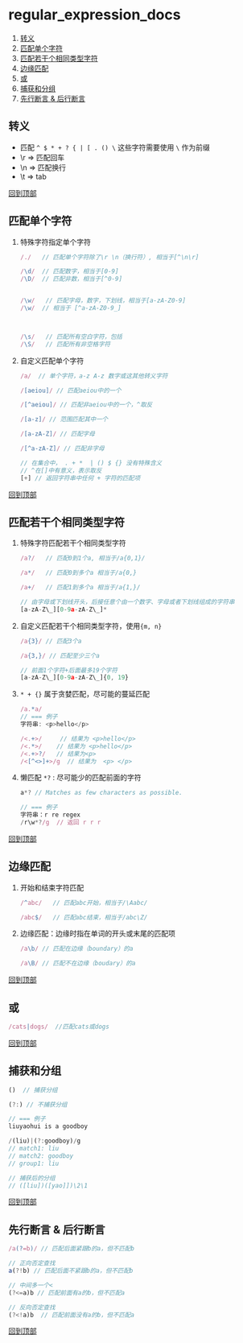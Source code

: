 
# regular_expression_docs
1. [转义](#转义)
2. [匹配单个字符](#匹配单个字符)
3. [匹配若干个相同类型字符](#匹配若干个相同类型字符)
4. [边缘匹配](#边缘匹配)
5. [或](#或)
6. [捕获和分组](#捕获和分组)
7. [先行断言 & 后行断言](#先行断言--后行断言)



## 转义
* 匹配 `^ $ * + ? { | [ . () \` 这些字符需要使用 `\` 作为前缀
* \r  => 匹配回车
* \n => 匹配换行
* \t => tab

[回到顶部](#regular_expression_docs)




## 匹配单个字符
1. 特殊字符指定单个字符
    ```javascript
    /./   // 匹配单个字符除了\r \n（换行符）, 相当于[^\n\r]
    
    /\d/  // 匹配数字，相当于[0-9]
    /\D/  // 匹配非数，相当于[^0-9]
    

    /\w/   // 匹配字母，数字，下划线，相当于[a-zA-Z0-9]
    /\w/  // 相当于 [^a-zA-Z0-9_]

   

    /\s/   // 匹配所有空白字符，包括
    /\S/   // 匹配所有非空格字符
    ```
2. 自定义匹配单个字符
    ```javascript
    /a/  // 单个字符，a-z A-z 数字或这其他转义字符

    /[aeiou]/ // 匹配aeiou中的一个

    /[^aeiou]/ // 匹配非aeiou中的一个，^取反

    /[a-z]/ // 范围匹配其中一个

    /[a-zA-Z]/ // 匹配字母

    /[^a-zA-Z]/ // 匹配非字母

    // 在集合中， . + *  | () $ {} 没有特殊含义
    // ^在[]中有意义，表示取反
    [+] // 返回字符串中任何 + 字符的匹配项
    ```

[回到顶部](#regular_expression_docs)



## 匹配若干个相同类型字符
1. 特殊字符匹配若干个相同类型字符
    ```js
    /a?/   // 匹配0到1个a, 相当于/a{0,1}/

    /a*/   // 匹配0到多个a 相当于/a{0,}

    /a+/   // 匹配1到多个a 相当于/a{1,}/

    // 由字母或下划线开头，后接任意个由一个数字、字母或者下划线组成的字符串
    [a-zA-Z\_][0-9a-zA-Z\_]*
    ```
2. 自定义匹配若干个相同类型字符，使用`{m, n}`
    ```javascript
    /a{3}/ // 匹配3个a

    /a{3,}/ // 匹配至少三个a

    // 前面1个字符+后面最多19个字符
    [a-zA-Z\_][0-9a-zA-Z\_]{0, 19}
    ```
3. `* + {}` 属于贪婪匹配，尽可能的蔓延匹配
    ```js
    /a.*a/  
    // === 例子
    字符串: <p>hello</p>

    /<.+>/     // 结果为 <p>hello</p>
    /<.*>/    // 结果为 <p>hello</p>
    /<.+>?/   // 结果为<p>
    /<[^<>]+>/g  // 结果为  <p> </p>
    ```
4. 懒匹配 `*?` : 尽可能少的匹配前面的字符
    ```js
    a*? // Matches as few characters as possible.

    // === 例子
    字符串：r re regex
    /r\w*?/g  // 返回 r r r

    ```

[回到顶部](#regular_expression_docs)


## 边缘匹配
1. 开始和结束字符匹配
    ```javascript
    /^abc/   // 匹配abc开始，相当于/\Aabc/

    /abc$/   // 匹配abc结束，相当于/abc\Z/
    ```
2. 边缘匹配：边缘时指在单词的开头或末尾的匹配项
    ```js
    /a\b/ // 匹配在边缘（boundary）的a

    /a\B/ // 匹配不在边缘（boudary）的a
    ```

[回到顶部](#regular_expression_docs)




## 或
```js
/cats|dogs/  //匹配cats或dogs
```


[回到顶部](#regular_expression_docs)

## 捕获和分组
```js
()  // 捕获分组

(?:) // 不捕获分组

// === 例子
liuyaohui is a goodboy

/(liu)|(?:goodboy)/g 
// match1: liu
// match2: goodboy
// group1: liu

// 捕获后的分组
// ([liu])([yao]])\2\1
```


[回到顶部](#regular_expression_docs)


## 先行断言 & 后行断言
```js
/a(?=b)/ // 匹配后面紧跟b的a，但不匹配b

// 正向否定查找
a(?!b) // 匹配后面不紧跟b的a，但不匹配b

// 中间多一个<
(?<=a)b // 匹配前面有a的b，但不匹配a

// 反向否定查找
(?<!a)b  // 匹配前面没有a的b，但不匹配a
```

[回到顶部](#regular_expression_docs)




